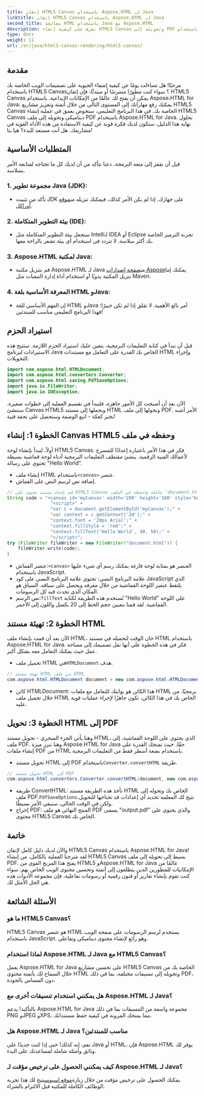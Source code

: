 ```yaml
---
title: إتقان HTML5 Canvas باستخدام Aspose.HTML لـ Java
linktitle: إتقان HTML5 Canvas باستخدام Aspose.HTML لـ Java
second_title: معالجة HTML باستخدام Java مع Aspose.HTML
description: تعرف على كيفية إنشاء HTML5 Canvas وتحويله إلى PDF باستخدام Aspose.HTML for Java. هذا الدليل مثالي للمطورين الذين يتطلعون إلى تحسين مشاريع الويب الخاصة بهم.
type: docs
weight: 11
url: /ar/java/html5-canvas-rendering/html5-canvas/
---
```

## مقدمة
مرحبًا! هل تساءلت يومًا عن كيفية إضفاء الحيوية على تصميمات الويب الخاصة بك باستخدام HTML5 Canvas؟ سواء كنت مطورًا متمرسًا أو مبتدئًا، فإن إتقان HTML5 Canvas يمكن أن يفتح لك عالمًا من الإمكانات الإبداعية. باستخدام Aspose.HTML for Java، يمكنك رفع مهاراتك إلى المستوى التالي من خلال أتمتة وتعزيز مشاريع HTML5 Canvas الخاصة بك. في هذا البرنامج التعليمي، سنخوض بعمق في عملية إنشاء HTML5 Canvas ديناميكي وتحويله إلى ملف PDF باستخدام Aspose.HTML for Java. بحلول نهاية هذا الدليل، ستكون لديك فكرة قوية عن كيفية الاستفادة من هذه الأداة القوية في مشاريعك. هل أنت مستعد للبدء؟ هيا بنا!
## المتطلبات الأساسية
قبل أن نقفز إلى متعة البرمجة، دعنا نتأكد من أن لديك كل ما تحتاجه لمتابعة الأمر بسلاسة.
### 1. مجموعة تطوير Java (JDK):
   -  تأكد من تثبيت JDK على جهازك. إذا لم يكن الأمر كذلك، فيمكنك تنزيله من[موقع أوراكل](https://www.oracle.com/java/technologies/javase-jdk11-downloads.html).
### 2. بيئة التطوير المتكاملة (IDE):
   - ستجعل بيئة التطوير المتكاملة مثل IntelliJ IDEA أو Eclipse تجربة الترميز الخاصة بك أكثر سلاسة. لا تتردد في استخدام أي بيئة تشعر بالراحة معها.
### 3. Aspose.HTML لمكتبة Java:
   -  قم بتنزيل مكتبة Aspose.HTML لـ Java من[صفحة إصدارات Aspose](https://releases.aspose.com/html/java/)يمكنك إما تنزيل المكتبة يدويًا أو استخدام أداة إدارة التبعيات مثل Maven.
### 4. المعرفة الأساسية بلغة HTML وJava:
   - إن الفهم الأساسي للغة HTML وJava أمر بالغ الأهمية. لا تقلق إذا لم تكن خبيرًا؛ فهذا البرنامج التعليمي مناسب للمبتدئين!
## استيراد الحزم
قبل أن نبدأ في كتابة التعليمات البرمجية، يتعين عليك استيراد الحزم اللازمة. ستتيح هذه الاستيرادات لبرنامج Java الخاص بك القدرة على التعامل مع مستندات HTML وإجراء التحويلات.
```java
import com.aspose.html.HTMLDocument;
import com.aspose.html.converters.Converter;
import com.aspose.html.saving.PdfSaveOptions;
import java.io.FileWriter;
import java.io.IOException;
```
الآن بعد أن أصبحت كل الأمور جاهزة، فلنبدأ في تقسيم العملية إلى خطوات صغيرة. سننشئ Canvas HTML5 ونحملها إلى مستند HTML ونحولها إلى ملف PDF. الأمر أشبه بخبز كعكة - اتبع الوصفة وستحصل على تحفة فنية!
## الخطوة 1: إنشاء Canvas HTML5 وحفظه في ملف
أولاً، لنبدأ بإنشاء لوحة HTML5 Canvas. فكر في هذا الأمر باعتباره إعدادًا للمسرح لأعمالك الفنية الرقمية. ينشئ مقتطف التعليمات البرمجية أدناه لوحة قماشية بسيطة تحتوي على رسالة "Hello World".

-  إنشاء ملف HTML باستخدام`<canvas>` عنصر.
- إضافة نص لرسم النص على القماش.
```java
// قم بإعداد مستند يحتوي على HTML5 Canvas بداخله واحفظه في الملف 'document.html'
String code = "<canvas id='myCanvas' width='200' height='100' style='border:1px solid #d3d3d3;'></canvas>" +
				"<script>" +
				"var c = document.getElementById('myCanvas');" +
				"var context = c.getContext('2d');" +
				"context.font = '20px Arial';" +
				"context.fillStyle = 'red';" +
				"context.fillText('Hello World', 40, 50);" +
				"</script>";
try (FileWriter fileWriter = new FileWriter("document.html")) {
    fileWriter.write(code);
}
```

-  عنصر القماش:`<canvas>` العنصر هو بمثابة لوحة فارغة يمكنك رسم أي شيء عليها باستخدام JavaScript.
- علامة البرنامج النصي: تحتوي علامة البرنامج النصي على كود JavaScript الذي يلتقط عنصر اللوحة القماشية من خلال معرفه ويحصل على سياقه. السياق هو المكان الذي تحدث فيه كل الرسومات.
-  نص الرسم:`fillText` تُستخدم هذه الطريقة لكتابة "Hello World" على اللوحة القماشية. لقد قمنا بتعيين حجم الخط إلى 20 بكسل واللون إلى الأحمر.
## الخطوة 2: تهيئة مستند HTML
الآن بعد أن قمت بإنشاء ملف HTML، حان الوقت لتحميله في مستند HTML باستخدام Aspose.HTML for Java. فكر في هذه الخطوة على أنها نقل تصميمك إلى مساحة عمل حيث يمكنك التعامل معه بشكل أكبر.

-  تحميل ملف HTML في`HTMLDocument` هدف.
```java
// تهيئة مستند HTML من ملف HTML
com.aspose.html.HTMLDocument document = new com.aspose.html.HTMLDocument("document.html");
```

- كائن HTMLDocument: هذا الكائن هو بوابتك للتعامل مع ملفات HTML برمجيًا. من خلال تحميل ملف HTML الخاص بك في هذا الكائن، تكون جاهزًا لإجراء عمليات قوية عليه.
## الخطوة 3: تحويل HTML إلى PDF
وهنا يأتي الجزء السحري - تحويل مستند HTML، الذي يحتوي على اللوحة القماشية، إلى ملف PDF. وهنا تبرز ميزة Aspose.HTML for Java حقًا، حيث تمنحك القدرة على إنشاء ملفات PDF من HTML باستخدام بضعة أسطر فقط من التعليمات البرمجية.

-  تحويل مستند HTML إلى PDF باستخدام`Converter.convertHTML` طريقة.
```java
// تحويل مستند HTML إلى PDF
com.aspose.html.converters.Converter.convertHTML(document, new com.aspose.html.saving.PdfSaveOptions(), "output.pdf");
```

-  طريقة ConvertHTML: تأخذ هذه الطريقة مستند HTML الخاص بك وتحوله إلى ملف PDF.`PdfSaveOptions`تتيح لك المعلمة تحديد أي إعدادات قد تحتاجها للتحويل، ولكن في الوقت الحالي، سنبقي الأمر بسيطًا.
- إخراج PDF: المنتج النهائي هو ملف PDF يسمى "output.pdf" والذي يحتوي على محتوى HTML5 Canvas الخاص بك.

## خاتمة
والآن لديك دليل كامل لإتقان HTML5 Canvas باستخدام Aspose.HTML for Java! لقد شرحنا العملية بالكامل، من إنشاء HTML5 Canvas بسيط إلى تحويله إلى ملف PDF. يفتح هذا المزيج القوي من HTML5 وAspose.HTML for Java عالمًا من الإمكانيات للمطورين الذين يتطلعون إلى أتمتة وتحسين محتوى الويب الخاص بهم. سواء كنت تقوم بإنشاء تقارير أو فنون رقمية أو رسومات تفاعلية، فإن مجموعة الأدوات هذه هي الحل الأمثل لك.
## الأسئلة الشائعة
### ما هو HTML5 Canvas؟
HTML5 Canvas هو عنصر HTML يستخدم لرسم الرسومات على صفحة الويب باستخدام JavaScript. وهو رائع لإنشاء محتوى ديناميكي وتفاعلي.
### لماذا استخدام Aspose.HTML لـ Java مع HTML5 Canvas؟
يعمل Aspose.HTML for Java على تحسين مشاريع HTML5 Canvas الخاصة بك من خلال السماح لك بأتمتة محتوى HTML وتحويله إلى تنسيقات مختلفة، بما في ذلك PDF، دون المساس بالجودة.
### هل يمكنني استخدام تنسيقات أخرى مع Aspose.HTML لـ Java؟
بالتأكيد! يدعم Aspose.HTML for Java مجموعة واسعة من التنسيقات بما في ذلك PNG وJPEG وXPS، مما يمنحك المرونة في كيفية حفظ مستنداتك.
### هل Aspose.HTML لـ Java مناسب للمبتدئين؟
نعم، إنه كذلك! حتى إذا كنت جديدًا على Java أو HTML، فإن Aspose.HTML يوفر لك وثائق وأمثلة شاملة لمساعدتك على البدء.
### كيف يمكنني الحصول على ترخيص مؤقت لـ Aspose.HTML لـ Java؟
 يمكنك الحصول على ترخيص مؤقت من خلال زيارة[موقع اسبوس](https://purchase.aspose.com/temporary-license/)يتيح لك هذا تجربة الوظائف الكاملة للمكتبة قبل الالتزام بالشراء.